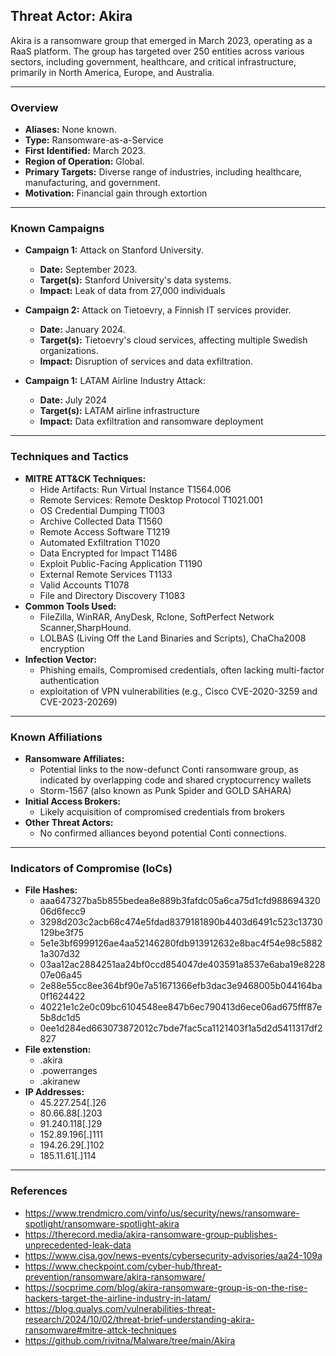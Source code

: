 ## Threat Actor: Akira 
Akira is a ransomware group that emerged in March 2023, operating as a RaaS platform. The group has targeted over 250 entities across various sectors, including government, healthcare, and critical infrastructure, primarily in North America, Europe, and Australia. 


---
### Overview
- **Aliases:** None known.
- **Type:** Ransomware-as-a-Service
- **First Identified:** March 2023.
- **Region of Operation:** Global.
- **Primary Targets:** Diverse range of industries, including healthcare, manufacturing, and government.
- **Motivation:** Financial gain through extortion

---
### Known Campaigns
- **Campaign 1:** Attack on Stanford University.
  - **Date:** September 2023.
  - **Target(s):** Stanford University's data systems.
  - **Impact:** Leak of data from 27,000 individuals

- **Campaign 2:** Attack on Tietoevry, a Finnish IT services provider.
  - **Date:** January 2024.
  - **Target(s):** Tietoevry's cloud services, affecting multiple Swedish organizations.
  - **Impact:** Disruption of services and data exfiltration. 

- **Campaign 1:** LATAM Airline Industry Attack:
  - **Date:** July 2024
  - **Target(s):** LATAM airline infrastructure
  - **Impact:**  Data exfiltration and ransomware deployment

---
### Techniques and Tactics
- **MITRE ATT&CK Techniques:** 
  - Hide Artifacts: Run Virtual Instance	T1564.006
  - Remote Services: Remote Desktop Protocol	T1021.001
  - OS Credential Dumping	T1003
  - Archive Collected Data	T1560
  - Remote Access Software	T1219
  - Automated Exfiltration	T1020
  - Data Encrypted for Impact	T1486
  - Exploit Public-Facing Application	T1190
  - External Remote Services	T1133
  - Valid Accounts	T1078
  - File and Directory Discovery	T1083
- **Common Tools Used:** 
  - FileZilla, WinRAR, AnyDesk, Rclone, SoftPerfect Network Scanner,SharpHound.
  - LOLBAS (Living Off the Land Binaries and Scripts), ChaCha2008 encryption
- **Infection Vector:**
  - Phishing emails, Compromised credentials, often lacking multi-factor authentication
  - exploitation of VPN vulnerabilities (e.g., Cisco CVE-2020-3259 and CVE-2023-20269)

---
### Known Affiliations
- **Ransomware Affiliates:** 
  - Potential links to the now-defunct Conti ransomware group, as indicated by overlapping code and shared cryptocurrency wallets
  - Storm-1567 (also known as Punk Spider and GOLD SAHARA)
- **Initial Access Brokers:**
  - Likely acquisition of compromised credentials from brokers
- **Other Threat Actors:**
  - No confirmed alliances beyond potential Conti connections.

---
### Indicators of Compromise (IoCs)
- **File Hashes:** 
  - aaa647327ba5b855bedea8e889b3fafdc05a6ca75d1cfd98869432006d6fecc9
  - 3298d203c2acb68c474e5fdad8379181890b4403d6491c523c13730129be3f75
  - 5e1e3bf6999126ae4aa52146280fdb913912632e8bac4f54e98c58821a307d32
  - 03aa12ac2884251aa24bf0ccd854047de403591a8537e6aba19e822807e06a45
  - 2e88e55cc8ee364bf90e7a51671366efb3dac3e9468005b044164ba0f1624422
  - 40221e1c2e0c09bc6104548ee847b6ec790413d6ece06ad675fff87e5b8dc1d5
  - 0ee1d284ed663073872012c7bde7fac5ca1121403f1a5d2d5411317df2827
- **File extenstion:**
  - .akira
  - .powerranges
  - .akiranew
- **IP Addresses:** 
  - 45.227.254[.]26	
  - 80.66.88[.]203	
  - 91.240.118[.]29	
  - 152.89.196[.]111	
  - 194.26.29[.]102	
  - 185.11.61[.]114

---
### References
- https://www.trendmicro.com/vinfo/us/security/news/ransomware-spotlight/ransomware-spotlight-akira
- https://therecord.media/akira-ransomware-group-publishes-unprecedented-leak-data
- https://www.cisa.gov/news-events/cybersecurity-advisories/aa24-109a
- https://www.checkpoint.com/cyber-hub/threat-prevention/ransomware/akira-ransomware/
- https://socprime.com/blog/akira-ransomware-group-is-on-the-rise-hackers-target-the-airline-industry-in-latam/
- https://blog.qualys.com/vulnerabilities-threat-research/2024/10/02/threat-brief-understanding-akira-ransomware#mitre-attck-techniques
- https://github.com/rivitna/Malware/tree/main/Akira
